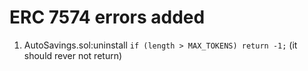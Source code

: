 # ERC 7574 errors added

1. AutoSavings.sol:uninstall `if (length > MAX_TOKENS) return -1;` (it should rever not return)